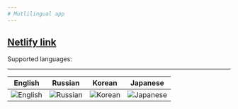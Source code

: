 ```yaml
---
# Mutlilingual app
---
```

[Netlify link](https://sotoshi.netlify.app/)
---
Supported languages:
***
English           |  Russian          |Korean           |  Japanese          |
:-------------------------:|:-------------------------:|:-------------------------:|:-------------------------:|
![English](https://image.flaticon.com/icons/png/512/197/197374.png)  |  ![Russian](https://image.flaticon.com/icons/png/512/197/197408.png)|  ![Korean](https://image.flaticon.com/icons/png/512/197/197582.png)|  ![Japanese](https://image.flaticon.com/icons/png/512/197/197604.png)
